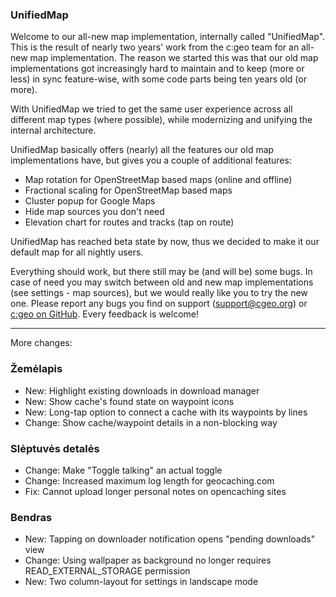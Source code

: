 ### UnifiedMap
Welcome to our all-new map implementation, internally called "UnifiedMap". This is the result of nearly two years' work from the c:geo team for an all-new map implementation. The reason we started this was that our old map implementations got increasingly hard to maintain and to keep (more or less) in sync feature-wise, with some code parts being ten years old (or more).

With UnifiedMap we tried to get the same user experience across all different map types (where possible), while modernizing and unifying the internal architecture.

UnifiedMap basically offers (nearly) all the features our old map implementations have, but gives you a couple of additional features:

- Map rotation for OpenStreetMap based maps (online and offline)
- Fractional scaling for OpenStreetMap based maps
- Cluster popup for Google Maps
- Hide map sources you don't need
- Elevation chart for routes and tracks (tap on route)

UnifiedMap has reached beta state by now, thus we decided to make it our default map for all nightly users.

Everything should work, but there still may be (and will be) some bugs. In case of need you may switch between old and new map implementations (see settings - map sources), but we would really like you to try the new one. Please report any bugs you find on support ([support@cgeo.org](mailto:support@cgeo.org)) or [c:geo on GitHub](github.com/cgeo/cgeo/issues). Every feedback is welcome!

---

More changes:

### Žemėlapis
- New: Highlight existing downloads in download manager
- New: Show cache's found state on waypoint icons
- New: Long-tap option to connect a cache with its waypoints by lines
- Change: Show cache/waypoint details in a non-blocking way

### Slėptuvės detalės
- Change: Make "Toggle talking" an actual toggle
- Change: Increased maximum log length for geocaching.com
- Fix: Cannot upload longer personal notes on opencaching sites

### Bendras
- New: Tapping on downloader notification opens "pending downloads" view
- Change: Using wallpaper as background no longer requires READ_EXTERNAL_STORAGE permission
- New: Two column-layout for settings in landscape mode
